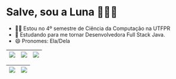 # Salve, sou a Luna 👩🏻‍💻 
- ✍🏻 Estou no 4º semestre de Ciência da Computação na UTFPR
- 🌱 Estudando para me tornar Desenvolvedora Full Stack Java.
- 😄 Pronomes: Ela/Dela

| ![](http://github-profile-summary-cards.vercel.app/api/cards/stats?username=lunaribeiro&theme=nord_dark) | ![](http://github-profile-summary-cards.vercel.app/api/cards/repos-per-language?username=lunaribeiro&hide=Html&theme=nord_dark) | ![](http://github-profile-summary-cards.vercel.app/api/cards/most-commit-language?username=lunaribeiro&theme=nord_dark) |
| :-: | :-: | :-: |

| ![](http://github-profile-summary-cards.vercel.app/api/cards/profile-details?username=lunaribeiro&theme=nord_dark) | ![](https://github-readme-streak-stats.herokuapp.com/?user=arthurspk&hide_border=true&date_format=M%20j%5B%2C%20Y%5D&background=2D3742&stroke=2D3742&ring=6bbbca&fire=6bbbca&currStreakNum=fff&sideNums=6bbbca&currStreakLabel=6bbbca&sideLabels=fff&dates=fff) |
| :-: | :-: |



